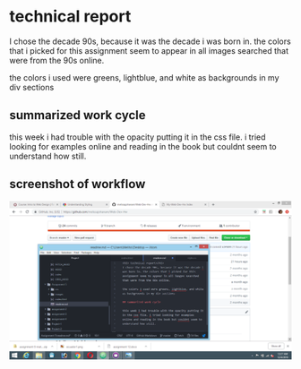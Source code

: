 <h1> technical report</h1>
I chose the decade 90s, because it was the decade i was born in. the colors that i picked for this assignment seem to appear in all images searched that were from the 90s online.

the colors i used were greens, lightblue, and white as backgrounds in my div sections

## summarized work cycle

this week i had trouble with the opacity putting it in the css file. i tried looking for examples online and reading in the book but couldnt seem to understand how still.

## screenshot of workflow
![screenshot](./images/assignment-5.png)
